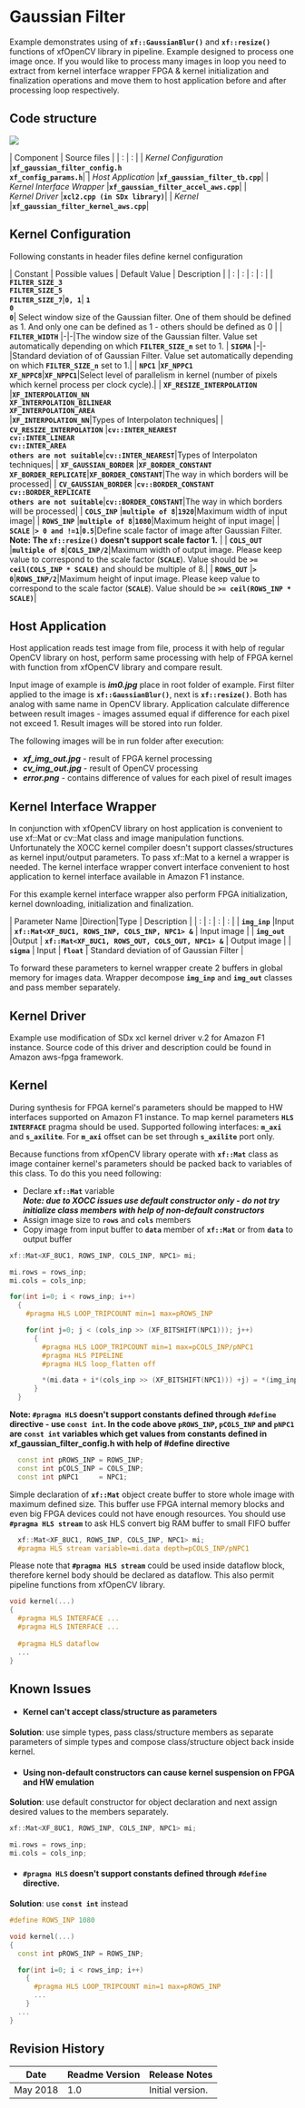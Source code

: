# Gaussian Filter #

Example demonstrates using of **`xf::GaussianBlur()`** and **`xf::resize()`** functions of xfOpenCV library in pipeline. Example designed to process one image once. If you would like to process many images in loop you need to extract from kernel interface wrapper FPGA & kernel initialization and finalization operations and move them to host application before and after processing loop respectively.

## Code structure ##

![](./../Code_Structure.png)

| Component | Source files |
|    :      |      :       |
| *Kernel&nbsp;Configuration*          |**`xf_gaussian_filter_config.h`**<br/>**`xf_config_params.h`**|
| *Host&nbsp;Application*              |**`xf_gaussian_filter_tb.cpp`**|
| *Kernel&nbsp;Interface&nbsp;Wrapper* |**`xf_gaussian_filter_accel_aws.cpp`**|
| *Kernel&nbsp;Driver*                 |**`xcl2.cpp (in SDx library)`**|
| *Kernel*                             |**`xf_gaussian_filter_kernel_aws.cpp`**|

## Kernel Configuration #

Following constants in header files define kernel configuration

| Constant | Possible values | Default Value | Description |
|     :    |         :       |        :      |      :      |
| **`FILTER_SIZE_3`**<br/>**`FILTER_SIZE_5`**<br/>**`FILTER_SIZE_7`**|**`0, 1`**| **`1`**<br/>**`0`**<br/>**`0`**| Select window size of the Gaussian filter. One of them should be defined as 1. And only one can be defined as 1 - others should be defined as 0 |
| **`FILTER_WIDTH`**            |-|-|The window size of the Gaussian filter. Value set automatically depending on which **`FILTER_SIZE_n`** set to 1. 
| **`SIGMA`**                   |-|-|Standard deviation of of Gaussian Filter. Value set automatically depending on which **`FILTER_SIZE_n`** set to 1.|
| **`NPC1`**                    |**`XF_NPPC1`**<br/>**`XF_NPPC8`**|**`XF_NPPC1`**|Select level of parallelism in kernel (number of pixels which kernel process per clock cycle).|
| **`XF_RESIZE_INTERPOLATION`** |**`XF_INTERPOLATION_NN`**<br/>**`XF_INTERPOLATION_BILINEAR`**<br/>**`XF_INTERPOLATION_AREA`**<br/>|**`XF_INTERPOLATION_NN`**|Types of Interpolaton techniques|
| **`CV_RESIZE_INTERPOLATION`** |**`cv::INTER_NEAREST`**<br/>**`cv::INTER_LINEAR`**<br/>**`cv::INTER_AREA`**<br/>**`others are not suitable`**|**`cv::INTER_NEAREST`**|Types of Interpolaton techniques|
| **`XF_GAUSSIAN_BORDER`**      |**`XF_BORDER_CONSTANT`**<br/>**`XF_BORDER_REPLICATE`**|**`XF_BORDER_CONSTANT`**|The way in which borders will be processed|
| **`CV_GAUSSIAN_BORDER`**      |**`cv::BORDER_CONSTANT`**<br/>**`cv::BORDER_REPLICATE`**<br/>**`others are not suitable`**|**`cv::BORDER_CONSTANT`**|The way in which borders will be processed|
| **`COLS_INP`**                |**`multiple of 8`**|**`1920`**|Maximum width  of input image|
| **`ROWS_INP`**                |**`multiple of 8`**|**`1080`**|Maximum height of input image|
| **`SCALE`**                   |**`> 0 and !=1`**|**`0.5`**|Define scale factor of image after Gaussian Filter.<br/>**Note: The **`xf::resize()`** doesn't support scale factor 1.**  |
| **`COLS_OUT`**                |**`multiple of 8`**|**`COLS_INP/2`**|Maximum width of output image. Please keep value to correspond to the scale factor (**`SCALE`**). Value should be **`>= ceil(COLS_INP * SCALE)`** and should be multiple of 8.|
| **`ROWS_OUT`**                |**`> 0`**|**`ROWS_INP/2`**|Maximum height of input image. Please keep value to correspond to the scale factor (**`SCALE`**). Value should be **`>= ceil(ROWS_INP * SCALE)`**|

## Host Application ##
Host application reads test image from file, process it with help of regular OpenCV library on host, perform same processing with help of FPGA kernel with function from xfOpenCV library and compare result.

Input image of example is ***im0.jpg*** place in root folder of example. First filter applied to the image is **`xf::GaussianBlur()`**, next is **`xf::resize()`**. Both has analog with same name in OpenCV library. Application calculate difference between result images - images assumed equal if difference for each pixel not exceed 1. Result images will be stored into run folder. 

The following images will be in run folder after execution:

- ***xf_img_out.jpg*** - result of FPGA kernel processing
- ***cv_img_out.jpg*** - result of OpenCV processing
- ***error.png*** - contains difference of values for each pixel of result images


## Kernel Interface Wrapper ##

In conjunction with xfOpenCV library on host application is convenient to use xf::Mat or cv::Mat class and image manipulation functions. Unfortunately the XOCC kernel compiler doesn't support classes/structures as kernel input/output parameters. To pass xf::Mat to a kernel a wrapper is needed. The kernel interface wrapper convert interface convenient to host application to kernel interface available in Amazon F1 instance.

For this example kernel interface wrapper also perform FPGA initialization, kernel downloading, initialization and finalization.


| Parameter&nbsp;Name |Direction|Type | Description |
|             :       |    :    |  :  |     :       |
| **`img_inp`** |Input  | **`xf::Mat<XF_8UC1, ROWS_INP, COLS_INP, NPC1> &`** | Input image |
| **`img_out`** |Output | **`xf::Mat<XF_8UC1, ROWS_OUT, COLS_OUT, NPC1> &`** | Output image |
| **`sigma`**   | Input | **`float`**                                      | Standard deviation of of Gaussian Filter |

To forward these parameters to kernel wrapper create 2 buffers in global memory for images data. Wrapper decompose **`img_inp`** and **`img_out`** classes and pass member separately.


## Kernel Driver ###

Example use modification of SDx xcl kernel driver v.2 for Amazon F1 instance. Source code of this driver and description could be found in Amazon aws-fpga framework.

## Kernel ##

During synthesis for FPGA kernel's parameters should be mapped to HW interfaces supported on Amazon F1 instance. To map kernel parameters **`HLS INTERFACE`** pragma should be used. Supported following interfaces: **`m_axi`** and **`s_axilite`**. For **`m_axi`** offset can be set through **`s_axilite`** port only.

Because functions from xfOpenCV library operate with **`xf::Mat`** class as image container kernel's parameters should be packed back to variables of this class. To do this you need following: 

- Declare **`xf::Mat`** variable <br/> ***Note: due to XOCC issues use default constructor only - do not try initialize class members with help of non-default constructors***
- Assign image size to **`rows`** and **`cols`** members
- Copy image from input buffer to **`data`** member of **`xf::Mat`** or from **`data`** to output buffer

```cpp
xf::Mat<XF_8UC1, ROWS_INP, COLS_INP, NPC1> mi;

mi.rows = rows_inp;
mi.cols = cols_inp;

for(int i=0; i < rows_inp; i++)
  {
    #pragma HLS LOOP_TRIPCOUNT min=1 max=pROWS_INP

    for(int j=0; j < (cols_inp >> (XF_BITSHIFT(NPC1))); j++)
      {
        #pragma HLS LOOP_TRIPCOUNT min=1 max=pCOLS_INP/pNPC1
        #pragma HLS PIPELINE
        #pragma HLS loop_flatten off

        *(mi.data + i*(cols_inp >> (XF_BITSHIFT(NPC1))) +j) = *(img_inp + i*(cols_inp >> (XF_BITSHIFT(NPC1))) +j);
      }
  }
```
**Note: `#pragma HLS` doesn't support constants defined through **`#define`** directive - use `const int`. In the code above `pROWS_INP`, `pCOLS_INP` and `pNPC1` are `const int` variables which get values from constants defined in xf_gaussian_filter_config.h with help of #define directive**

```cpp
  const int pROWS_INP = ROWS_INP;
  const int pCOLS_INP = COLS_INP;
  const int pNPC1     = NPC1;
```

Simple declaration of **`xf::Mat`** object create buffer to store whole image with maximum defined size. This buffer use FPGA internal memory blocks and even big FPGA devices could not have enough resources. You should use **`#pragma HLS stream`** to ask HLS convert big RAM buffer to small FIFO buffer 

```cpp
  xf::Mat<XF_8UC1, ROWS_INP, COLS_INP, NPC1> mi;
  #pragma HLS stream variable=mi.data depth=pCOLS_INP/pNPC1
```

Please note that **`#pragma HLS stream`** could be used inside dataflow block, therefore kernel body should be declared as dataflow. This also permit pipeline functions from xfOpenCV library.

```cpp
void kernel(...)
{
  #pragma HLS INTERFACE ...
  #pragma HLS INTERFACE ...
  
  #pragma HLS dataflow
  ...
}
```

## Known Issues

- #### Kernel can't accept class/structure as parameters
**Solution**: use simple types, pass class/structure members as separate parameters of simple types and compose class/structure object back inside kernel.

- #### Using non-default constructors can cause kernel suspension on FPGA and HW emulation
**Solution**: use default constructor for object declaration and next assign desired values to the members separately.

```cpp
xf::Mat<XF_8UC1, ROWS_INP, COLS_INP, NPC1> mi;

mi.rows = rows_inp;
mi.cols = cols_inp;
```

- #### **`#pragma HLS`** doesn't support constants defined through **`#define`** directive.
**Solution**: use **`const int`** instead


```cpp
#define ROWS_INP 1080

void kernel(...)
{
  const int pROWS_INP = ROWS_INP;

  for(int i=0; i < rows_inp; i++)
    {
      #pragma HLS LOOP_TRIPCOUNT min=1 max=pROWS_INP
      ...
    }
  ...
}
```


## Revision History

Date      | Readme Version | Release Notes
--------  |----------------|-------------------------
May 2018  | 1.0            | Initial version.
